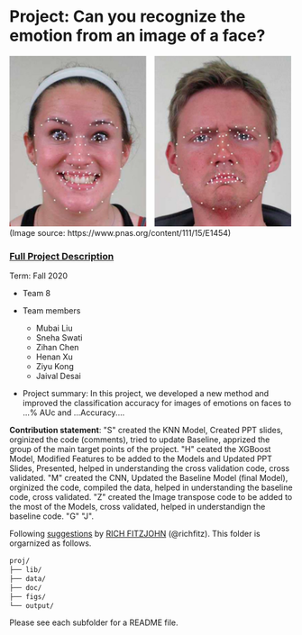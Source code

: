 # Project: Can you recognize the emotion from an image of a face? 
<img src="figs/CE.jpg" alt="Compound Emotions" width="500"/>
(Image source: https://www.pnas.org/content/111/15/E1454)

### [Full Project Description](doc/project3_desc.md)

Term: Fall 2020

+ Team 8
+ Team members
	+ Mubai Liu
	+ Sneha Swati
	+ Zihan Chen
	+ Henan Xu
	+ Ziyu Kong
	+ Jaival Desai

+ Project summary: In this project, we developed a new method and improved the classification accuracy for images of emotions on faces to ...% AUc and ...Accuracy....

	
**Contribution statement**: "S" created the KNN Model, Created PPT slides, orginized the code (comments), tried to update Baseline, apprized the group of the main target points of the project. "H" ceated the XGBoost Model, Modified Features to be added to the Models and Updated PPT Slides, Presented, helped in understanding the cross validation code, cross validated. "M" created the CNN, Updated the Baseline Model (final Model), orginized the code, compiled the data, helped in understanding the baseline code, cross validated. "Z" created the Image transpose code to be added to the most of the Models, cross validated, helped in understandign the baseline code. "G"  "J". 

Following [suggestions](http://nicercode.github.io/blog/2013-04-05-projects/) by [RICH FITZJOHN](http://nicercode.github.io/about/#Team) (@richfitz). This folder is orgarnized as follows.

```
proj/
├── lib/
├── data/
├── doc/
├── figs/
└── output/
```

Please see each subfolder for a README file.
